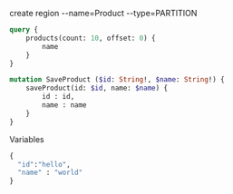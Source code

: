 create region --name=Product --type=PARTITION


```graphql
query {
    products(count: 10, offset: 0) {
        name
    }
}
```


```graphql
mutation SaveProduct ($id: String!, $name: String!) {
    saveProduct(id: $id, name: $name) {
        id : id,
        name : name
    }
}
```

Variables

```graphql
{
  "id":"hello",
  "name" : "world"
}
```